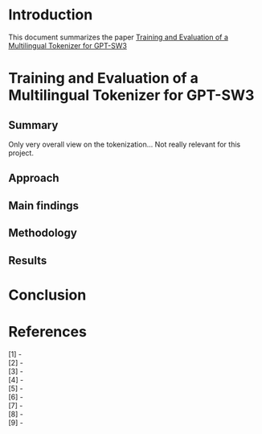 # Introduction

This document summarizes the paper [Training and Evaluation of a Multilingual Tokenizer for GPT-SW3](https://export.arxiv.org/pdf/2304.14780v1.pdf)

# Training and Evaluation of a Multilingual Tokenizer for GPT-SW3

## Summary
Only very overall view on the tokenization... Not really relevant for this project.


## Approach


## Main findings


## Methodology

## Results


# Conclusion

# References
<span id="reference-1">[1] - </span><br>
<span id="reference-2">[2] - </span><br>
<span id="reference-3">[3] - </span><br>
<span id="reference-4">[4] - </span><br>
<span id="reference-5">[5] - </span><br>
<span id="reference-6">[6] - </span><br>
<span id="reference-7">[7] - </span><br>
<span id="reference-8">[8] - </span><br>
<span id="reference-9">[9] - </span><br>